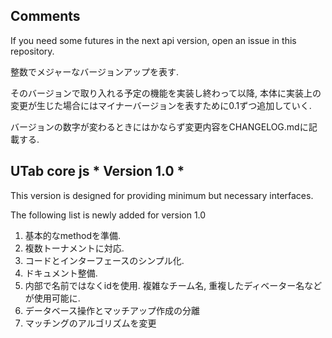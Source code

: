 ## Comments

If you need some futures in the next api version, open an issue in this repository.

整数でメジャーなバージョンアップを表す.

そのバージョンで取り入れる予定の機能を実装し終わって以降, 本体に実装上の変更が生じた場合にはマイナーバージョンを表すために0.1ずつ追加していく.

バージョンの数字が変わるときにはかならず変更内容をCHANGELOG.mdに記載する.

## UTab core js * Version 1.0 *

This version is designed for providing minimum but necessary interfaces.

The following list is newly added for version 1.0

1. 基本的なmethodを準備.
1. 複数トーナメントに対応.
1. コードとインターフェースのシンプル化.
1. ドキュメント整備.
1. 内部で名前ではなくidを使用. 複雑なチーム名, 重複したディベーター名などが使用可能に.
1. データベース操作とマッチアップ作成の分離
1. マッチングのアルゴリズムを変更
